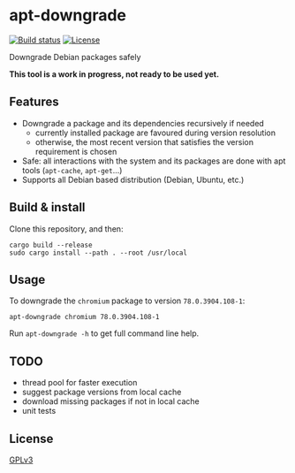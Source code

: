 apt-downgrade
=============

[![Build status](https://img.shields.io/travis/desbma/apt-downgrade/master.svg?style=flat)](https://travis-ci.org/desbma/apt-downgrade)
[![License](https://img.shields.io/github/license/desbma/apt-downgrade.svg?style=flat)](https://github.com/desbma/apt-downgrade/blob/master/LICENSE)

Downgrade Debian packages safely

**This tool is a work in progress, not ready to be used yet.**


## Features

* Downgrade a package and its dependencies recursively if needed
  - currently installed package are favoured during version resolution
  - otherwise, the most recent version that satisfies the version requirement is chosen
* Safe: all interactions with the system and its packages are done with apt tools (`apt-cache`, `apt-get`...)
* Supports all Debian based distribution (Debian, Ubuntu, etc.)


## Build & install

Clone this repository, and then:

```
cargo build --release
sudo cargo install --path . --root /usr/local
```

## Usage

To downgrade the `chromium` package to version `78.0.3904.108-1`:

```
apt-downgrade chromium 78.0.3904.108-1
```

Run `apt-downgrade -h` to get full command line help.


## TODO

* thread pool for faster execution
* suggest package versions from local cache
* download missing packages if not in local cache
* unit tests


## License

[GPLv3](https://www.gnu.org/licenses/gpl-3.0-standalone.html)
